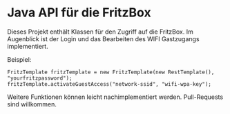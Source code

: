 Java API für die FritzBox
======================================

Dieses Projekt enthält Klassen für den Zugriff auf die FritzBox.
Im Augenblick ist der Login und das Bearbeiten des WIFI Gastzugangs implementiert.

Beispiel:

	FritzTemplate fritzTemplate = new FritzTemplate(new RestTemplate(), "yourfritzpassword");
	fritzTemplate.activateGuestAccess("network-ssid", "wifi-wpa-key");

Weitere Funktionen können leicht nachimplementiert werden. Pull-Requests sind willkommen.
